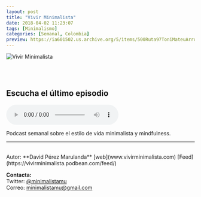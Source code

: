 ```yaml
---
layout: post
title: "Vivir Minimalista"
date: 2018-04-02 11:23:07
tags: [Minimalismo]
categories: [Semanal, Colombia]
preview: https://ia601502.us.archive.org/5/items/500Ruta97ToniMateuArrom/300Vivir Minimalista cover art - David Perez.jpg
---
```


![Vivir Minimalista](https://ia801502.us.archive.org/5/items/500Ruta97ToniMateuArrom/500Vivir%20Minimalista%20cover%20art%20-%20David%20Perez.jpg)

<br/>
<br/>

## Escucha el último episodio

<!--reproductor-feed=https://vivirminimalista.podbean.com/feed/-->
<!--reproductor-start-->
<audio id="audio" preload="auto" controls="" src="http://vivirminimalista.podbean.com/mf/feed/w267r2/Episodio_6_Formar_nuevos_habitos.mp3"></audio>
<!--reproductor-end-->

Podcast semanal sobre el estilo de vida minimalista y mindfulness.  

_ _ _
<br>
Autor: **David Pérez Marulanda**  
[web](www.vivirminimalista.com)  
[Feed](https://vivirminimalista.podbean.com/feed/)  



**Contacta:**  
Twitter: [@minimalistamu](https://twitter.com/minimalistamu)  
Correo: [minimalistamu@gmail.com](mailto:minimalistamu@gmail.com)  

